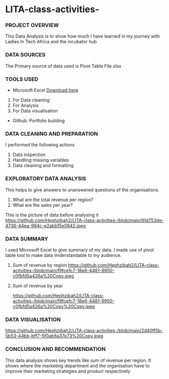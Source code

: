 # LITA-class-activities-

### PROJECT OVERVIEW
This Data Analysis is to show how much I have learned in my journey with Ladies In Tech Africa and the incubator hub

### DATA SOURCES
The Primary source of data used is Pivot Table File.xlsx

### TOOLS USED
- Microsoft Excel [Download here](www.micosoft.com)
1. For Data cleaning
2. For Analysis
3. For Data visualisation
   
- Github: Portfolio building

### DATA CLEANING AND PREPARATION
I performed the following actions
1. Data inspection
2. Handling missing variables
3. Data cleaning and formatting

### EXPLORATORY DATA ANALYSIS
This helps to give answers to unanswered questions of the organisations.
1. What are the total revenue per region?
2. What are the sales per year?

  This is the picture of data before analysing it
  https://github.com/Hephzibah2/LITA-class-activities-/blob/main/91d753de-4736-44ea-994c-e2abb15e0942.jpeg

### DATA SUMMARY
 I used Microsoft Excel to give summary of my data. I made use of pivot table tool to make data imderstandable to my audience.

 1. Sum of revenue by region
     https://github.com/Hephzibah2/LITA-class-activities-/blob/main/f9fcefc7-18e6-4481-9950-c0fbfd5a426a%20Copy.jpeg
 
2. Sum of revenue by year

   https://github.com/Hephzibah2/LITA-class-activities-/blob/main/f9fcefc7-18e6-4481-9950-c0fbfd5a426a%20Copy%20Copy.jpeg

### DATA VISUALISATION
https://github.com/Hephzibah2/LITA-class-activities-/blob/main/2d40ff5b-5b53-44bb-bff7-5f0ab6a37e73%20Copy.jpeg

### CONCLUSION AND RECOMMENDATION
This data analysis shows key trends like sum of revenue per region. It shows where the marketing department and the organisation have to improve their marketing strategies and product respectively

    
